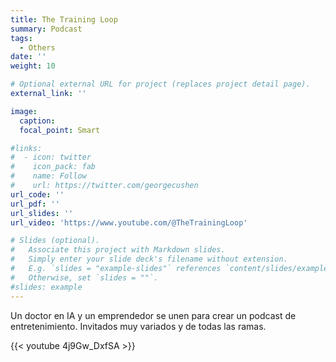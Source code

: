 ```yaml
---
title: The Training Loop
summary: Podcast
tags:
  - Others
date: ''
weight: 10

# Optional external URL for project (replaces project detail page).
external_link: ''

image:
  caption:
  focal_point: Smart

#links:
#  - icon: twitter
#    icon_pack: fab
#    name: Follow
#    url: https://twitter.com/georgecushen
url_code: ''
url_pdf: ''
url_slides: ''
url_video: 'https://www.youtube.com/@TheTrainingLoop'

# Slides (optional).
#   Associate this project with Markdown slides.
#   Simply enter your slide deck's filename without extension.
#   E.g. `slides = "example-slides"` references `content/slides/example-slides.md`.
#   Otherwise, set `slides = ""`.
#slides: example
---
```


Un doctor en IA y un emprendedor se unen para crear un podcast de entretenimiento. Invitados muy variados y de todas las ramas.

{{< youtube 4j9Gw_DxfSA >}}